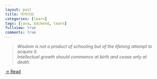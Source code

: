```yaml
---
layout: post
title: 아카이브
categories: [learn]
tags: [java, backend, learn]
fullview: true
comments: true
---
```


> <cite><i>Wisdom is not a product of schooling but of the lifelong attempt to acquire it.</i></cite><br>
> <cite><i>Intellectual growth should commence at birth and cease only at death.</i></cite>

<a class="btn btn-default" href="https://jnuho.github.io/learn">→ Read</a>
